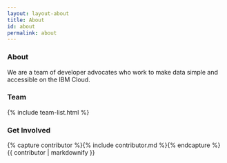 ```yaml
---
layout: layout-about
title: About
id: about
permalink: about
---
```


### About

We are a team of developer advocates who work to make data simple and accessible on the IBM Cloud.

### Team

{% include team-list.html %}


### Get Involved

{% capture contributor %}{% include contributor.md %}{% endcapture %}
{{ contributor | markdownify }}
  
